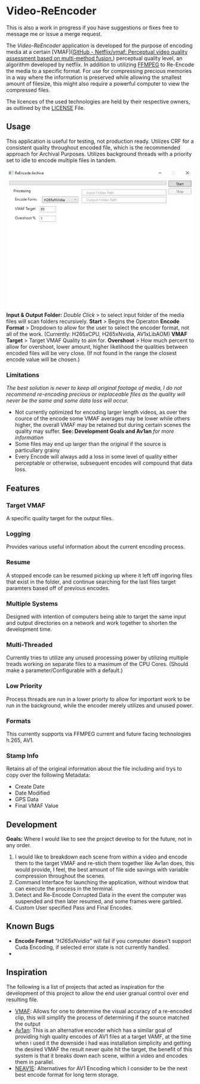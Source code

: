 # Video-ReEncoder

This is also a work in progress if you have suggestions or fixes free to message me or issue a merge request.

The _Video-ReEncoder_ application is developed for the purpose of encoding media at a certain [VMAF]([GitHub - Netflix/vmaf: Perceptual video quality assessment based on multi-method fusion.](https://github.com/Netflix/vmaf)) perceptual quality level, an algorithm developed by netflix. In addition to utilizing [FFMPEG](https://www.ffmpeg.org/) to Re-Encode the media to a specific format. For use for compressing precious memories in a way where the information is preserved while allowing the smallest amount of filesize, this might also require a powerful computer to view the compressed files.

The licences of the used technologies are held by their respective owners, as outlined by the [LICENSE](LICENSE.md) File.

## Usage
This application is useful for testing, not production ready. Utilizes CRF for a consistent quality throughout encoded file, which is the recommended approach for Archival Purposes. Utilizes background threads with a priority set to idle to encode multiple files in tandem.

![Preview.png](.\Documents\Images\Preview.png)
**Input & Output Folder:** _Double Click_ > to select input folder of the media files will scan folders recursively.
**Start** > Begins the Operaton
**Encode Format** > Dropdown to allow for the user to select the encoder format, not all of the work. (Currently:  H265xCPU, H265xNvidia,  AV1xLibAOM)
**VMAF Target** > Target VMAF Quality to aim for.
**Overshoot** > How much percent to allow for overshoot, lower amount, higher likelihood the qualities between encoded files will be very close. (If not found in the range the closest encode value will be chosen.)

### Limitations
*The best solution is never to keep all original footage of media, I do not recommend re-encoding precious or ireplaceable files as the quality will never be the same and some data loss will occur.*

- Not currently optimized for encoding larger length videos, as over the cource of the encode some VMAF averages may be lower while others higher, the overall VMAF may be retained but during certain scenes the quality may suffer. **See: Development Goals and Av1an** *for more information*
- Some files may end up larger than the original if the source is particullary grainy
- Every Encode will always add a loss in some level of quality either perceptable or otherwise, subsequent encodes will compound that data loss. 


## Features

### Target VMAF
A specific quality target for the output files.

### Logging
Provides various useful information about the current encoding process.

### Resume
A stopped encode can be resumed picking up where it left off ingoring files that exist in the folder, and continue searching for the last files target paramters based off of previous encodes.

### Multiple Systems
Designed with intention of computers being able to target the same input and output directories on a network and work together to shorten the development time.

### Multi-Threaded
Currently tries to utilize any unused processing power by utilizing multiple treads working on separate files to a maximum of the CPU Cores. (Should make a parameter/Configurable with a default.)

### Low Priority
Process threads are run in a lower priorty to allow for important work to be run in the background, while the encoder merely utilizes and unused power.

### Formats
This currently supports via FFMPEG current and future facing technologies h.265, AV1.

### Stamp Info
Retains all of the original information about the file including and trys to copy over the following Metadata:
 - Create Date
 - Date Modified
 - GPS Data
 - Final VMAF Value

## Development

**Goals:** Where I would like to see the project develop to for the future, not in any order.

1. I would like to breakdown each scene from within a video and encode them to the target VMAF and re-stich them together like Av1an does, this would provide, I feel, the best amount of file side savings with variable compression throughout the scenes.
2. Command Interface for launching the application, without window that can execute the process in the terminal.
3. Detect and Re-Encode Corrupted Data in the event the computer was suspended and then later resumed, and some frames were garbled.
4. Custom User specified Pass and Final Encodes.

## Known Bugs
- **Encode Format** _"H265xNvidia"_ will fail if you computer doesn't support Cuda Encoding, if selected error state is not currently handled.
- 

## Inspiration

The following is a list of projects that acted as inspiration for the development of this project to allow the end user granual control over end resulting file.
- [VMAF](https://github.com/Netflix/vmaf): Allows for one to determine the visual accuracy of a re-encoded clip, this will simplify the process of determining if the source matched the output 
- [Av1an](https://github.com/master-of-zen/Av1an): This is an alternative encoder which has a similar goal of providing high quality encodes of AV1 files at a target VAMF, at the time when i used it the downside i had was installation simplicity and getting the desired VMAF the result never quite hit the target, the benefit of this system is that it breaks down each scene, within a video and encodes them in parallel. 
- [NEAV1E](https://github.com/Alkl58/NotEnoughAV1Encodes): Alternatives for AV1 Encoding which I consider to be the next best encode format for long term storage.

